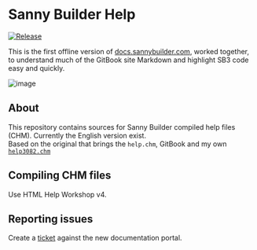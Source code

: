 # Sanny Builder Help
[![Release](https://img.shields.io/github/v/release/MatiDragon-YT/help-system?style=for-the-badge)](https://github.com/MatiDragon-YT/help-system/releases)

This is the first offline version of [docs.sannybuilder.com](https://docs.sannybuilder.com/), worked together, to understand much of the GitBook site Markdown and highlight SB3 code easy and quickly.

![image](https://user-images.githubusercontent.com/43966706/146648598-1a8849a7-b2a3-4b0a-af48-3538512ceff2.png)

## About
This repository contains sources for Sanny Builder compiled help files (CHM). Currently the English version exist.\
Based on the original that brings the `help.chm`, GitBook and my own [`help3082.chm`](https://github.com/MatiDragon-YT/doc-chm)

## Compiling CHM files
Use HTML Help Workshop v4.

## Reporting issues
Create a [ticket](https://github.com/MatiDragon-YT/help-system/issues/new) against the new documentation portal.
